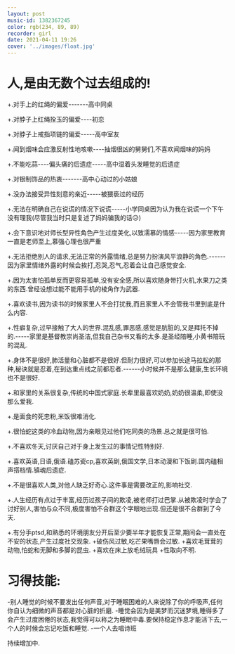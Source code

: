 ```yaml
---
layout: post
music-id: 1382367245
color: rgb(234, 89, 89)
recorder: girl
date: 2021-04-11 19:26
cover: '../images/float.jpg'
---
```

# 人,是由无数个过去组成的!
+.对手上的红绳的偏爱-------高中同桌

+.对脖子上红绳拴玉的偏爱----初恋

+.对脖子上戒指项链的偏爱-----高中室友

+.闻到烟味会应激反射性地咳嗽----抽烟很凶的舅舅们,不喜欢闻烟味的妈妈

+.不能吃蒜----偏头痛的后遗症-----高中湿着头发睡觉的后遗症

+.对银制饰品的热衷-------高中心动过的小姑娘

+.没办法接受异性刻意的亲近-----被猥亵过的经历

+.无法在明确自己在说谎的情况下说谎-----小学同桌因为认为我在说谎一个下午没有理我(尽管我当时只是复述了妈妈骗我的话😥)

+.会下意识地对师长型异性角色产生过度美化,以致濡慕的情感-----因为家里教育一直是老师至上,慕强心理也很严重

+.无法拒绝别人的请求,无法正常的外露情绪,总是努力扮演风平浪静的角色.------因为家里情绪外露的时候会挨打,忍哭,忍气,忍着会让自己感觉安全.

+.因为太害怕孤单反而更容易孤单,没有安全感,所以喜欢随身带打火机,水果刀之类的东西.曾经设想过能不能用手机的棱角作为武器.

+.喜欢读书,因为读书的时候家里人不会打扰我,而且家里人不会管我书里到底是什么内容.

+.性癖复杂,过早接触了大人的世界.混乱感,罪恶感,感觉是肮脏的,又是拜托不掉的.-----家里是基督教崇尚圣洁,但我自己杂书又看的太多.是圣经陪睡,小黄书陪玩的混乱.

+.身体不是很好,肺活量和心脏都不是很好.但耐力很好,可以参加长途马拉松的那种,秘诀就是忍着,在到达重点线之前都忍者.------小时候并不是那么健康,生长环境也不是很好.

+.和家里的关系很复杂,传统的中国式家庭.长辈里最喜欢奶奶,奶奶很温柔,即使没那么爱我.

+.是面食的死忠粉,米饭很难消化.

+.很怕蛇这类的冷血动物,因为亲眼见过他们吃同类的场景.总之就是很可怕.

+.不喜欢冬天,讨厌自己对于身上发生过的事情记性特别好.

+.喜欢英语,日语,俄语.磕苏瓷cp,喜欢英剧,俄国文学,日本动漫和下饭剧.国内磕相声搭档情.镇魂后遗症.

+.不是很喜欢人类,对他人缺乏好奇心.这件事是需要改正的,影响社交.

+.人生经历有点过于丰富,经历过孩子间的欺凌,被老师打过巴掌.从被欺凌时学会了讨好别人,害怕与众不同,极度害怕不合群这个字眼地出现.但还是很不合群到了今天.

+.有分手ptsd,和熟悉的环境朋友分开后至少要半年才能恢复正常,期间会一直处在不安的状态,产生过度社交现象.
+破伤风过敏,吃芒果嘴唇会过敏.
+喜欢毛茸茸的动物,怕蛇和无脚和多脚的昆虫.
+喜欢在床上放毛绒玩具
+性取向不明.





# 习得技能:
-别人睡觉的时候不要发出任何声音,对于睡眠困难的人来说除了你的呼吸声,任何你自认为细微的声音都是对心脏的折磨.
-睡觉会因为是美梦而沉迷梦境,睡得多了会产生过度困倦的状态,我觉得可以称之为睡眠中毒.要保持稳定作息才能活下去,一个人的时候会忘记吃饭和睡觉.
-一个人去唱诗班




持续增加中.
